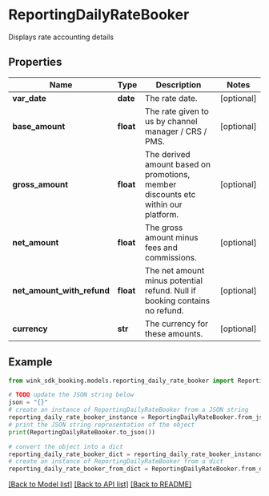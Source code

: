 # ReportingDailyRateBooker

Displays rate accounting details

## Properties

Name | Type | Description | Notes
------------ | ------------- | ------------- | -------------
**var_date** | **date** | The rate date. | [optional] 
**base_amount** | **float** | The rate given to us by channel manager / CRS / PMS. | [optional] 
**gross_amount** | **float** | The derived amount based on promotions, member discounts etc within our platform. | [optional] 
**net_amount** | **float** | The gross amount minus fees and commissions. | [optional] 
**net_amount_with_refund** | **float** | The net amount minus potential refund. Null if booking contains no refund. | [optional] 
**currency** | **str** | The currency for these amounts. | [optional] 

## Example

```python
from wink_sdk_booking.models.reporting_daily_rate_booker import ReportingDailyRateBooker

# TODO update the JSON string below
json = "{}"
# create an instance of ReportingDailyRateBooker from a JSON string
reporting_daily_rate_booker_instance = ReportingDailyRateBooker.from_json(json)
# print the JSON string representation of the object
print(ReportingDailyRateBooker.to_json())

# convert the object into a dict
reporting_daily_rate_booker_dict = reporting_daily_rate_booker_instance.to_dict()
# create an instance of ReportingDailyRateBooker from a dict
reporting_daily_rate_booker_from_dict = ReportingDailyRateBooker.from_dict(reporting_daily_rate_booker_dict)
```
[[Back to Model list]](../README.md#documentation-for-models) [[Back to API list]](../README.md#documentation-for-api-endpoints) [[Back to README]](../README.md)


